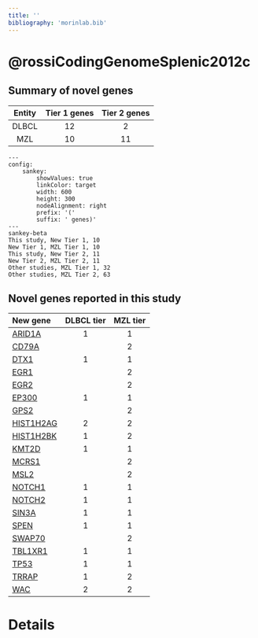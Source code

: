```yaml
---
title: ''
bibliography: 'morinlab.bib'
---
```


# @rossiCodingGenomeSplenic2012c
## Summary of novel genes

|Entity| Tier 1 genes| Tier 2 genes|
|:-:|:-:|:-:|
|DLBCL|12|2|
|MZL|10|11|
```mermaid
---
config:
    sankey:
        showValues: true
        linkColor: target
        width: 600
        height: 300
        nodeAlignment: right
        prefix: '('
        suffix: ' genes)'
---
sankey-beta
This study, New Tier 1, 10
New Tier 1, MZL Tier 1, 10
This study, New Tier 2, 11
New Tier 2, MZL Tier 2, 11
Other studies, MZL Tier 1, 32
Other studies, MZL Tier 2, 63
```


## Novel genes reported in this study

|New gene|DLBCL tier|MZL tier|
|:-|:-:|:-:|
|[ARID1A](ARID1A)|1 |1 |
|[CD79A](CD79A)| |2 |
|[DTX1](DTX1)|1 |1 |
|[EGR1](EGR1)| |2 |
|[EGR2](EGR2)| |2 |
|[EP300](EP300)|1 |1 |
|[GPS2](GPS2)| |2 |
|[HIST1H2AG](HIST1H2AG)|2 |2 |
|[HIST1H2BK](HIST1H2BK)|1 |2 |
|[KMT2D](KMT2D)|1 |1 |
|[MCRS1](MCRS1)| |2 |
|[MSL2](MSL2)| |2 |
|[NOTCH1](NOTCH1)|1 |1 |
|[NOTCH2](NOTCH2)|1 |1 |
|[SIN3A](SIN3A)|1 |1 |
|[SPEN](SPEN)|1 |1 |
|[SWAP70](SWAP70)| |2 |
|[TBL1XR1](TBL1XR1)|1 |1 |
|[TP53](TP53)|1 |1 |
|[TRRAP](TRRAP)|1 |2 |
|[WAC](WAC)|2 |2 |

# Details

